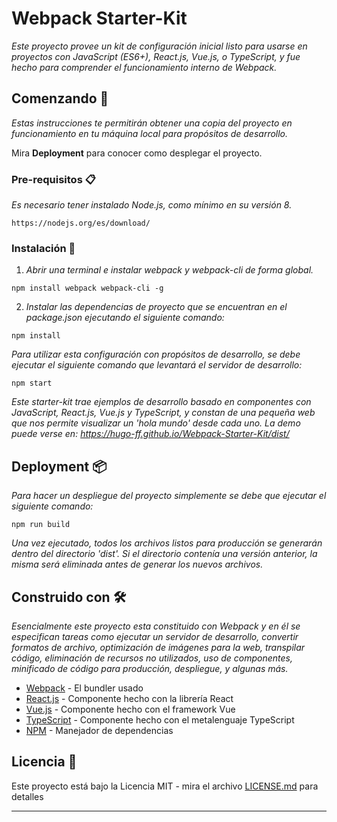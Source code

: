 # Webpack Starter-Kit

_Este proyecto provee un kit de configuración inicial listo para usarse en proyectos con JavaScript (ES6+), React.js, Vue.js, o TypeScript, y fue hecho para comprender el funcionamiento interno de Webpack._

## Comenzando 🚀

_Estas instrucciones te permitirán obtener una copia del proyecto en funcionamiento en tu máquina local para propósitos de desarrollo._

Mira **Deployment** para conocer como desplegar el proyecto.


### Pre-requisitos 📋

_Es necesario tener instalado Node.js, como mínimo en su versión 8._

```
https://nodejs.org/es/download/
```

### Instalación 🔧

1. _Abrir una terminal e instalar webpack y webpack-cli de forma global._


```
npm install webpack webpack-cli -g
```

2. _Instalar las dependencias de proyecto que se encuentran en el package.json ejecutando el siguiente comando:_

```
npm install
```

_Para utilizar esta configuración con propósitos de desarrollo, se debe ejecutar el siguiente comando que levantará el servidor de desarrollo:_

```
npm start
```

_Este starter-kit trae ejemplos de desarrollo basado en componentes con JavaScript, React.js, Vue.js y TypeScript, y constan de una pequeña web que nos permite visualizar un 'hola mundo' desde cada uno. La demo puede verse en: https://hugo-ff.github.io/Webpack-Starter-Kit/dist/_

## Deployment 📦

_Para hacer un despliegue del proyecto simplemente se debe que ejecutar el siguiente comando:_
```
npm run build
```

_Una vez ejecutado, todos los archivos listos para producción se generarán dentro del directorio 'dist'. Si el directorio contenía una versión anterior, la misma será eliminada antes de generar los nuevos archivos._

## Construido con 🛠️

_Esencialmente este proyecto esta constituido con Webpack y en él se especifican tareas como ejecutar un servidor de desarrollo, convertir formatos de archivo, optimización de imágenes para la web, transpilar código, eliminación de recursos no utilizados, uso de componentes, minificado de código para producción, despliegue, y algunas más._

* [Webpack](https://webpack.js.org/) - El bundler usado
* [React.js](https://reactjs.org/) - Componente hecho con la librería React
* [Vue.js](https://vuejs.org/) - Componente hecho con el framework Vue 
* [TypeScript](https://www.typescriptlang.org/) - Componente hecho con el metalenguaje TypeScript
* [NPM](https://www.npmjs.com/) - Manejador de dependencias

## Licencia 📄

Este proyecto está bajo la Licencia MIT - mira el archivo [LICENSE.md](LICENSE.md) para detalles

---

